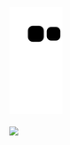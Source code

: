 ![Snake animation](https://github.com/karmugilen/karmugilen/blob/output/github-contribution-grid-snake.svg)
####
![](https://komarev.com/ghpvc/?username=your-karmugilen&color=black)
